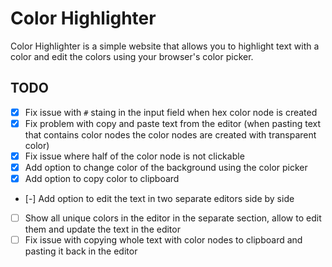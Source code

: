 # Color Highlighter

Color Highlighter is a simple website that allows you to highlight text with a color and edit the colors using your browser's color picker.

## TODO

- [x] Fix issue with `#` staing in the input field when hex color node is created
- [x] Fix problem with copy and paste text from the editor (when pasting text that contains color nodes the color nodes are created with transparent color)
- [x] Fix issue where half of the color node is not clickable
- [x] Add option to change color of the background using the color picker
- [x] Add option to copy color to clipboard
- [-] Add option to edit the text in two separate editors side by side
- [ ] Show all unique colors in the editor in the separate section, allow to edit them and update the text in the editor
- [ ] Fix issue with copying whole text with color nodes to clipboard and pasting it back in the editor
